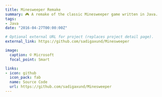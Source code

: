 ```yaml
---
title: Minesweeper Remake
summary: 🎮 A remake of the classic Minesweeper game written in Java.
tags:
- Java
date: "2016-04-27T00:00:00Z"

# Optional external URL for project (replaces project detail page).
external_link: https://github.com/sadigaxund/Minesweeper

image:
  caption: © Microsoft
  focal_point: Smart

links:
- icon: github
  icon_pack: fab
  name: Source Code
  url: https://github.com/sadigaxund/Minesweeper
---
```

